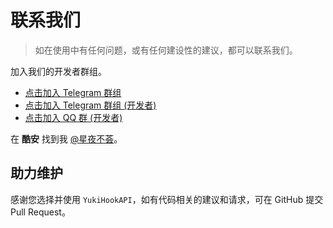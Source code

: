 # 联系我们

> 如在使用中有任何问题，或有任何建设性的建议，都可以联系我们。

加入我们的开发者群组。

- [点击加入 Telegram 群组](https://t.me/YukiHookAPI)
- [点击加入 Telegram 群组 (开发者)](https://t.me/HighCapable_Dev)
- [点击加入 QQ 群 (开发者)](https://qm.qq.com/cgi-bin/qm/qr?k=Pnsc5RY6N2mBKFjOLPiYldbAbprAU3V7&jump_from=webapi&authKey=X5EsOVzLXt1dRunge8ryTxDRrh9/IiW1Pua75eDLh9RE3KXE+bwXIYF5cWri/9lf)

在 **酷安** 找到我 [@星夜不荟](http://www.coolapk.com/u/876977)。

## 助力维护

感谢您选择并使用 `YukiHookAPI`，如有代码相关的建议和请求，可在 GitHub 提交 Pull Request。